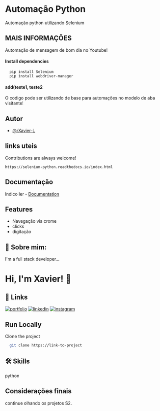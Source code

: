 
# Automação Python

Automação python utilizando Selenium


## MAIS INFORMAÇÕES

Automação de mensagem de bom dia no Youtube!

#### Install dependencies

```http
  pip install Selenium
  pip install webdriver-manager 
```

#### add(teste1, teste2

O codigo pode ser utilizando de base para automações no modelo de aba visitante!




## Autor

- [@rXavier-L](https://github.com/rXavier-L/rxavier-l.github.io)



## links uteis

Contributions are always welcome!

`https://selenium-python.readthedocs.io/index.html`




## Documentação

Indico ler - 
[Documentation](https://selenium-python.readthedocs.io/index.html)



## Features

- Navegação via crome
- clicks
- digitação



## 🚀 Sobre mim:
I'm a full stack developer...


# Hi, I'm Xavier! 👋


## 🔗 Links
[![portfolio](https://img.shields.io/badge/my_portfolio-000?style=for-the-badge&logo=ko-fi&logoColor=white)](https://github.com/rXavier-L/rxavier-l.github.io)
[![linkedin](https://img.shields.io/badge/linkedin-0A66C2?style=for-the-badge&logo=linkedin&logoColor=white)](https://www.linkedin.com/in/ramon-xavier-8a4248229/)
[![instagram](https://img.shields.io/badge/instaram-1DA1F2?style=for-the-badge&logo=instagram&logoColor=white)](https://www.instagram.com/oxe_ramon/)



## Run Locally

Clone the project

```bash
  git clone https://link-to-project
```

## 🛠 Skills

python

## Considerações finais

continue olhando os projetos S2.
